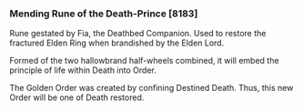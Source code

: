 ### Mending Rune of the Death-Prince [8183]

Rune gestated by Fia, the Deathbed Companion. Used to restore the fractured Elden Ring when brandished by the Elden Lord.

Formed of the two hallowbrand half-wheels combined, it will embed the principle of life within Death into Order.

The Golden Order was created by confining Destined Death. Thus, this new Order will be one of Death restored.